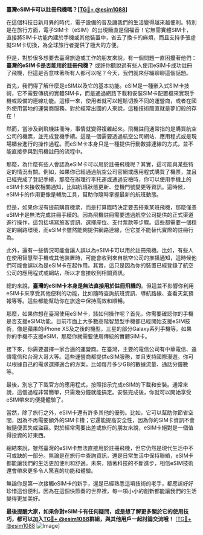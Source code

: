 **臺灣eSIM卡可以註冊飛機嗎？[[TG💪+ @esim1088](https://t.me/s/esim1088)]**

在這個科技日新月異的時代，電子設備的普及讓我們的生活變得越來越便利。特別是在旅行方面，電子SIM卡（eSIM）的出現簡直是個福音！它無需實體SIM卡，直接將SIM卡功能內建於手機或其他裝置中，省去了換卡的麻煩，而且支持多張虛擬SIM卡切換，為全球旅行者提供了極大的方便。

但是，對於很多想要去臺灣旅遊或工作的朋友來說，有一個問題一直困擾著他們：**臺灣的eSIM卡是否能用於註冊飛機？** 或許你聽說過有些人使用eSIM卡成功註冊了飛機，但這是否意味著所有人都可以呢？今天，我們就來仔細聊聊這個話題。

首先，我們得了解什麼是eSIM以及它的基本功能。eSIM是一種嵌入式SIM卡技術，它不需要傳統的實體SIM卡，而是通過網路下載和安裝SIM卡配置檔來實現手機或設備的連線功能。這樣一來，使用者就可以輕鬆切換不同的運營商，或者在國外使用當地的運營商服務。對於經常出國的人來說，這種技術簡直就是夢幻般的存在！

然而，當涉及到飛機註冊時，事情就變得複雜起來。飛機註冊通常指的是購買航空公司的機票，並完成登機手續。這是一個需要透過航空公司網站、應用程式或是現場櫃台進行的操作過程。而eSIM卡本身只是一種提供行動數據連線的方式，並不能直接參與到飛機註冊的流程中。

那麼，為什麼有些人會認為eSIM卡可以用於註冊飛機呢？其實，這可能與某些特定的情況有關。例如，如果你已經通過航空公司官網或應用程式購買了機票，並且已經完成了登記手續，那麼在辦理行李托運或通過安檢時，你可以使用手機上的eSIM卡來接收相關通知，比如航班狀態更新、登機門號變更等資訊。這時候，eSIM卡的作用更像是輔助工具，幫助你隨時掌握最新的航班動態。

但是，如果你沒有提前購買機票，而是打算臨時決定要去搭乘某班飛機，那麼僅憑eSIM卡是無法完成註冊手續的。因為飛機註冊需要透過航空公司提供的正式渠道進行操作，這包括填寫旅客資訊、選擇座位、支付票款等步驟。這些都需要一個穩定的網路環境，而eSIM卡雖然能夠提供網路連線，但它並不能替代實際的註冊行為。

此外，還有一些情況可能會讓人誤以為eSIM卡可以用於註冊飛機。比如，有些人在使用智慧型手機或其他裝置時，可能會收到來自航空公司的推播通知，這時候他們可能會誤以為是eSIM卡在起作用。其實，這只是因為你的裝置已經登錄了航空公司的應用程式或網站，所以才會接收到相關資訊。

總的來說，**臺灣的eSIM卡本身是無法直接用於註冊飛機的**。但這並不影響你利用eSIM卡來享受其他便利的功能，比如隨時查詢航班資訊、導航路線、查看天氣預報等等。這些都能幫助你在旅途中保持高效和順暢。

那麼，如果你想在臺灣使用eSIM卡，該如何操作呢？首先，你需要確認你的手機是否支援eSIM功能。目前市面上大多數高階智慧型手機都已經開始支援eSIM技術，像是蘋果的iPhone XS及之後的機型，三星的部分Galaxy系列手機等。如果你的手機不支援eSIM，那麼你就需要使用傳統的實體SIM卡。

接下來，你需要選擇一家合適的運營商。在臺灣，主要的電信公司有中華電信、遠傳電信和台灣大哥大等。這些運營商都提供eSIM服務，並且支持國際漫遊。你可以根據自己的需求選擇適合的方案，比如每月多少GB的數據流量、通話分鐘數等。

最後，別忘了下載官方的應用程式，按照指示完成eSIM的下載和安裝。通常來說，這個過程非常簡單，只需幾分鐘就能搞定。安裝完成後，你就可以開始享受eSIM帶來的便捷體驗了。

當然，除了旅行之外，eSIM卡還有許多其他的優勢。比如，它可以幫助你節省空間，因為不再需要額外的SIM卡槽；它還能提高安全性，因為你的SIM卡資訊不會被隨便丟失或盜竊。對於經常需要出差或旅行的朋友來說，eSIM卡絕對是一個值得投資的好東西。

總結來說，雖然臺灣的eSIM卡無法直接用於註冊飛機，但它仍然是現代生活中不可或缺的一部分。無論是在旅行中查詢資訊，還是日常生活中保持聯絡，eSIM卡都能讓我們的生活更加便利和舒適。未來，隨著科技的不斷進步，相信eSIM技術還會帶來更多令人驚喜的功能和體驗。

無論你是第一次接觸eSIM卡的新手，還是已經熟悉這項技術的老手，都應該好好珍惜這份便利。因為在這個快節奏的世界裡，每一項小小的創新都能讓我們的生活變得更加美好。

**最後提醒大家，如果你對eSIM卡有任何疑問，或是想了解更多關於它的使用技巧，都可以加入[TG💪+ @esim1088](https://t.me/s/esim1088)群組，與其他用戶一起討論交流哦！** [[TG💪+ @esim1088](https://t.me/s/esim1088) ![Image](https://i.postimg.cc/4NQfJmqS/Snipaste-2025-05-13-00-14-12.png)]